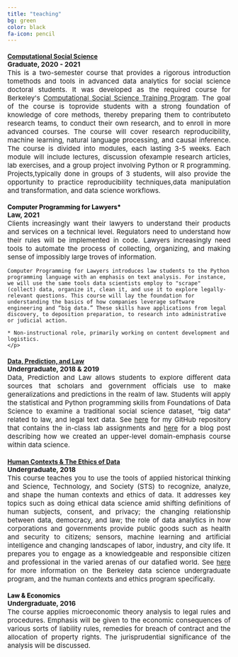 ```yaml
---
title: "teaching"
bg: green
color: black
fa-icon: pencil
---
```


<h4 style="text-align: left;color:red; margin-bottom:0px"><a href="https://github.com/dlab-berkeley/Computational-Social-Science-Training-Program">Computational Social Science</a></h4>
<p align = "justify" style = "margin-top: 0px; font-size:15px"><b>Graduate, 2020 - 2021</b>
	<br>
	This is a two-semester course that provides a rigorous introduction tomethods and tools in advanced data analytics for social science doctoral students. It was developed as the required course for Berkeley's <a href = "https://bids.berkeley.edu/research/computational-social-science-training-program">Computational Social Science Training Program</a>. The goal of the course is toprovide students with a strong foundation of knowledge of core methods, thereby preparing them to contributeto research teams, to conduct their own research, and to enroll in more advanced courses. The course will cover research reproducibility, machine learning, natural language processing, and causal inference. The course is divided into modules, each lasting 3-5 weeks. Each module will include lectures, discussion ofexample research articles, lab exercises, and a group project involving Python or R programming. Projects,typically done in groups of 3 students, will also provide the opportunity to practice reproducibility techniques,data manipulation and transformation, and data science workflows.</p>

<h4 style="text-align: left;color:black; margin-bottom:0px">Computer Programming for Lawyers*</h4>
<p align = "justify" style = "margin-top: 0px; font-size:15px"><b>Law, 2021</b>
	<br>
	Clients increasingly want their lawyers to understand their products and services on a technical level. Regulators need to understand how their rules will be implemented in code. Lawyers increasingly need tools to automate the process of collecting, organizing, and making sense of impossibly large troves of information.

	Computer Programming for Lawyers introduces law students to the Python programming language with an emphasis on text analysis. For instance, we will use the same tools data scientists employ to "scrape" (collect) data, organize it, clean it, and use it to explore legally-relevant questions. This course will lay the foundation for understanding the basics of how companies leverage software engineering and “big data.” These skills have applications from legal discovery, to deposition preparation, to research into administrative or judicial action.
	
	* Non-instructional role, primarily working on content development and logistics.
	</p>

<h4 style="text-align: left;color:red; margin-bottom:0px"><a href="https://github.com/Akesari12/LS123_Data_Prediction_Law_Spring-2019">Data, Prediction, and Law</a></h4>
<p align = "justify" style = "margin-top: 0px; font-size:15px"><b>Undergraduate, 2018 & 2019</b>
	<br>
	Data, Prediction and Law allows students to explore different data sources that scholars and government officials use to make generalizations and predictions in the realm of law. Students will apply the statistical and Python programming skills from Foundations of Data Science to examine a traditional social science dataset, “big data” related to law, and legal text data. See <a href = "https://github.com/Akesari12/LS123_Data_Prediction_Law_Spring-2019/tree/master/labs">here</a> for my GitHub repository that contains the in-class lab assignments and <a href = "https://dlab.berkeley.edu/blog/integrating-law-data-science-teaching">here</a> for a blog post describing how we created an upper-level domain-emphasis course within data science.</p>

<h4 style="text-align: left;color:red; margin-bottom:0px"><a href = "https://data.berkeley.edu/hce">Human Contexts & The Ethics of Data</a></h4>
<p align = "justify" style = "margin-top: 0px; font-size:15px"><b>Undergraduate, 2018</b>
	<br>
	This course teaches you to use the tools of applied historical thinking and Science, Technology, and Society (STS) to recognize, analyze, and shape the human contexts and ethics of data. It addresses key topics such as doing ethical data science amid shifting definitions of human subjects, consent, and privacy; the changing relationship between data, democracy, and law; the role of data analytics in how corporations and governments provide public goods such as health and security to citizens; sensors, machine learning and artificial intelligence and changing landscapes of labor, industry, and city life.  It prepares you to engage as a knowledgeable and responsible citizen and professional in the varied arenas of our datafied world. See <a href = "https://data.berkeley.edu/degrees/human-contexts-and-ethics">here</a> for more information on the Berkeley data science undergraduate program, and the human contexts and ethics program specifically.</p>

<h4 style="text-align: left;color:black; margin-bottom:0px">Law & Economics</h4>
<p align = "justify" style = "margin-top: 0px; font-size:15px"><b>Undergraduate, 2016</b>
	<br>
	The course applies microeconomic theory analysis to legal rules and procedures. Emphasis will be given to the economic consequences of various sorts of liability rules, remedies for breach of contract and the allocation of property rights. The jurisprudential significance of the analysis will be discussed.</p>
